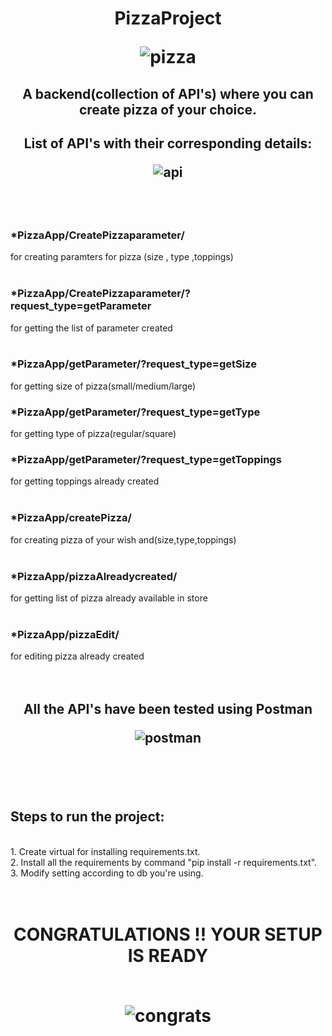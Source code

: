 <p>
 <h1  align = center>
  PizzaProject

  ![pizza](https://image.flaticon.com/icons/png/128/706/706934.png)
 </h1>
<h2  align = center> A backend(collection of API's) where you can create pizza of your choice.</h2>
</p>

<h2 align = center>List of API's with their corresponding details:

![api](https://image.flaticon.com/icons/png/128/439/439163.png)
</h2>

<p align= center>
<br>
<br>
<h3>*PizzaApp/CreatePizzaparameter/</h3>

for creating paramters for pizza 
(size , type ,toppings)
<br>
<br>
<h3>*PizzaApp/CreatePizzaparameter/?request_type=getParameter</h3>

for getting the list of parameter created
<br>
<br>
<h3>*PizzaApp/getParameter/?request_type=getSize</h3>

for getting size of pizza(small/medium/large)
<br>
<h3>*PizzaApp/getParameter/?request_type=getType</h3>

for getting type of pizza(regular/square)
<br>
<h3>*PizzaApp/getParameter/?request_type=getToppings</h3>

for getting toppings already created
<br>
<br>
<h3>*PizzaApp/createPizza/</h3>

for creating pizza of your wish and(size,type,toppings)
<br>
<br>
<h3>*PizzaApp/pizzaAlreadycreated/</h3>
for getting list of pizza already available in store
<br>
<br>
<h3>*PizzaApp/pizzaEdit/</h3>
for editing pizza already created

<br>
<br>
<br>


<h2  align = center> All the API's have been tested using Postman

![postman](https://img.icons8.com/dusk/72/postman-api.png)
</h2>
<br>
<br><br>

<h2> Steps to run the project: </h2>
<br>
1. Create virtual for installing requirements.txt.
<br>
2. Install all the requirements by command "pip install -r requirements.txt".
<br>
3. Modify setting according to db you're using.
<br>
<br>
<br>
<h1 align = center> CONGRATULATIONS !! YOUR SETUP IS READY
<br>
<br>

![congrats](https://media.tenor.com/images/48d9965bbaa9eea8818bc842bc149692/tenor.gif)

</h1>